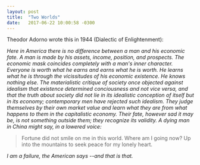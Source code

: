 ```yaml
---
layout: post
title:  "Two Worlds"
date:   2017-06-22 10:00:58 -0300
---
```


Theodor Adorno wrote this in 1944 (Dialectic of Enlightenment):

*Here in America there is no difference between a man and his economic fate. A man is made by his assets, income, position, and prospects.
The economic mask coincides completely with a man's inner character. Everyone is worth what he earns and earns what he is worth. He learns what he is
through the vicissitudes of his economic existence. He knows nothing else. The materialistic critique of society once objected against idealism that existence
determined conciousness and not vice versa, and that the truth about society did not lie in its idealistic conception of itself but in its economy;
contemporary men have rejected such idealism. They judge themselves by their own market value and learn what they are from what happens to them in the
capitalistic economy. Their fate, however sad it may be, is not something outside them; they recognize its validity. A dying man in China might say, in a
lowered voice:*

> Fortune did not smile on me in this world.
> Where am I going now? Up into the mountains
> to seek peace for my lonely heart.


*I am a failure, the American says --and that is that.*
